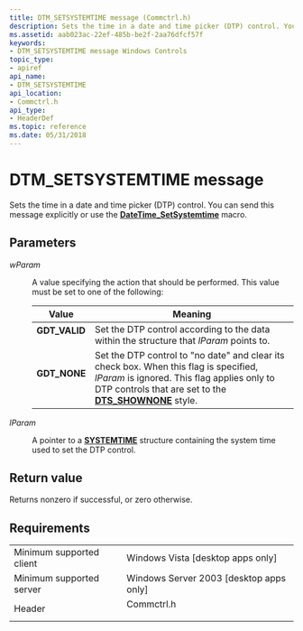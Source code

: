 ```yaml
---
title: DTM_SETSYSTEMTIME message (Commctrl.h)
description: Sets the time in a date and time picker (DTP) control. You can send this message explicitly or use the DateTime\_SetSystemtime macro.
ms.assetid: aab023ac-22ef-485b-be2f-2aa76dfcf57f
keywords:
- DTM_SETSYSTEMTIME message Windows Controls
topic_type:
- apiref
api_name:
- DTM_SETSYSTEMTIME
api_location:
- Commctrl.h
api_type:
- HeaderDef
ms.topic: reference
ms.date: 05/31/2018
---
```


# DTM\_SETSYSTEMTIME message

Sets the time in a date and time picker (DTP) control. You can send this message explicitly or use the [**DateTime\_SetSystemtime**](/windows/desktop/api/Commctrl/nf-commctrl-datetime_setsystemtime) macro.

## Parameters

<dl> <dt>

*wParam* 
</dt> <dd>

A value specifying the action that should be performed. This value must be set to one of the following:



| Value                                                                                                                                             | Meaning                                                                                                                                                                                                                                                             |
|---------------------------------------------------------------------------------------------------------------------------------------------------|---------------------------------------------------------------------------------------------------------------------------------------------------------------------------------------------------------------------------------------------------------------------|
| <span id="GDT_VALID"></span><span id="gdt_valid"></span><dl> <dt>**GDT\_VALID**</dt> </dl> | Set the DTP control according to the data within the structure that *lParam* points to. <br/>                                                                                                                                                                 |
| <span id="GDT_NONE"></span><span id="gdt_none"></span><dl> <dt>**GDT\_NONE**</dt> </dl>    | Set the DTP control to "no date" and clear its check box. When this flag is specified, *lParam* is ignored. This flag applies only to DTP controls that are set to the [**DTS\_SHOWNONE**](date-and-time-picker-control-styles.md) style. <br/> |



 

</dd> <dt>

*lParam* 
</dt> <dd>

A pointer to a [**SYSTEMTIME**](/windows/desktop/api/minwinbase/ns-minwinbase-systemtime) structure containing the system time used to set the DTP control.

</dd> </dl>

## Return value

Returns nonzero if successful, or zero otherwise.

## Requirements



|                                     |                                                                                       |
|-------------------------------------|---------------------------------------------------------------------------------------|
| Minimum supported client<br/> | Windows Vista \[desktop apps only\]<br/>                                        |
| Minimum supported server<br/> | Windows Server 2003 \[desktop apps only\]<br/>                                  |
| Header<br/>                   | <dl> <dt>Commctrl.h</dt> </dl> |



 

